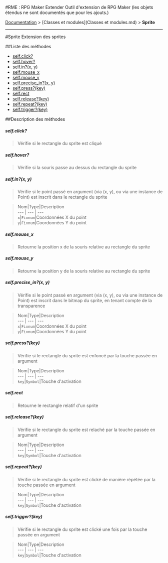#RME : RPG Maker Extender
Outil d'extension de RPG Maker (les objets étendus ne sont documentés que pour les ajouts.)

[Documentation](README.md) > [Classes et modules](Classes et modules.md) > **Sprite**  
- - -  
#Sprite
Extension des sprites

##Liste des méthodes
*    [self.click?](#selfclick)
*    [self.hover?](#selfhover)
*    [self.in?(x, y)](#selfinx-y)
*    [self.mouse_x](#selfmouse_x)
*    [self.mouse_y](#selfmouse_y)
*    [self.precise_in?(x, y)](#selfprecise_inx-y)
*    [self.press?(key)](#selfpresskey)
*    [self.rect](#selfrect)
*    [self.release?(key)](#selfreleasekey)
*    [self.repeat?(key)](#selfrepeatkey)
*    [self.trigger?(key)](#selftriggerkey)


##Description des méthodes
##### self.click?

> Vérifie si le rectangle du sprite est cliqué

  
> 





##### self.hover?

> Vérifie si la souris passe au dessus du rectangle du sprite

  
> 





##### self.in?(x, y)

> Vérifie si le point passé en argument (via (x, y), ou via une instance de Point) est inscrit dans le rectangle du sprite

  
> Nom|Type|Description  
--- | --- | ---  
`x`|`Fixnum`|Coordonnées X du point  
`y`|`Fixnum`|Coordonnées Y du point  






##### self.mouse_x

> Retourne la position x de la souris relative au rectangle du sprite

  
> 





##### self.mouse_y

> Retourne la position y de la souris relative au rectangle du sprite

  
> 





##### self.precise_in?(x, y)

> Vérifie si le point passé en argument (via (x, y), ou via une instance de Point) est inscrit dans le bitmap du sprite, en tenant compte de la transparence

  
> Nom|Type|Description  
--- | --- | ---  
`x`|`Fixnum`|Coordonnées X du point  
`y`|`Fixnum`|Coordonnées Y du point  






##### self.press?(key)

> Vérifie si le rectangle du sprite est enfoncé par la touche passée en argument

  
> Nom|Type|Description  
--- | --- | ---  
`key`|`Symbol`|Touche d'activation  






##### self.rect

> Retourne le rectangle relatif d'un sprite

  
> 





##### self.release?(key)

> Vérifie si le rectangle du sprite est relaché par la touche passée en argument

  
> Nom|Type|Description  
--- | --- | ---  
`key`|`Symbol`|Touche d'activation  






##### self.repeat?(key)

> Vérifie si le rectangle du sprite est clické de manière répétée par la touche passée en argument

  
> Nom|Type|Description  
--- | --- | ---  
`key`|`Symbol`|Touche d'activation  






##### self.trigger?(key)

> Vérifie si le rectangle du sprite est clické une fois par la touche passée en argument

  
> Nom|Type|Description  
--- | --- | ---  
`key`|`Symbol`|Touche d'activation  






